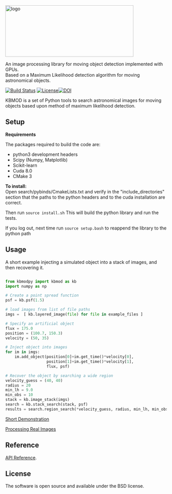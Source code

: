 <img src="https://gist.githubusercontent.com/PWhiddy/d42e66a9dd8e4af205a706f388a90ed4/raw/ae5bb87ada12538289852b58ba8e54b564a81584/kbmod.svg?sanitize=true" alt="logo" width="400" height="160"/>

An image processing library for moving object detection implemented with GPUs.  
Based on a Maximum Likelihood detection algorithm for moving astronomical objects.

[![Build Status](https://travis-ci.org/dirac-institute/kbmod.svg?branch=master)](https://travis-ci.org/dirac-institute/kbmod) [![License](https://img.shields.io/badge/License-BSD%202--Clause-orange.svg)](https://opensource.org/licenses/BSD-2-Clause)[![DOI](https://zenodo.org/badge/DOI/10.5281/zenodo.1342297.svg)](https://doi.org/10.5281/zenodo.1342297)



KBMOD is a set of Python tools to search astronomical images for moving
objects based upon method of maximum likelihood detection.

## Setup

**Requirements**

The packages required to build the code are:

* python3 development headers
* Scipy (Numpy, Matplotlib)
* Scikit-learn
* Cuda 8.0
* CMake 3

**To install:**  
Open search/pybinds/CmakeLists.txt and verify in the "include_directories" section that the paths to the python headers and to the cuda installation are correct. 

Then run 
```source install.sh```
This will build the python library and run the tests.

If you log out, next time run
```source setup.bash```
to reappend the library to the python path

## Usage

A short example injecting a simulated object into a stack of images, and then recovering it.

```python

from kbmodpy import kbmod as kb
import numpy as np

# Create a point spread function
psf = kb.psf(1.5)

# load images from list of file paths
imgs =  [ kb.layered_image(file) for file in example_files ]

# Specify an artificial object
flux = 175.0
position = (100.7, 150.3)
velocity = (50, 35)

# Inject object into images
for im in imgs:
    im.add_object(position[0]+im.get_time()*velocity[0], 
                  position[1]+im.get_time()*velocity[1], 
                  flux, psf)

# Recover the object by searching a wide region
velocity_guess = (40, 40)
radius = 20
min_lh = 9.0
min_obs = 10
stack = kb.image_stack(imgs)
search = kb.stack_search(stack, psf)
results = search.region_search(*velocity_guess, radius, min_lh, min_obs)

```

[Short Demonstration](notebooks/Quick_Test.ipynb)

[Processing Real Images](notebooks/HITS_Main_Belt_Comparison.ipynb)

## Reference

[API Reference](notebooks/Kbmod_Reference.ipynb).

## License

The software is open source and available under the BSD license.
